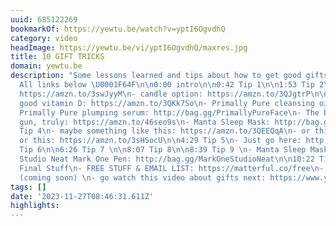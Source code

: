 ```yaml
---
uuid: 685122269
bookmarkOf: https://yewtu.be/watch?v=yptI6OgvdhQ
category: video
headImage: https://yewtu.be/vi/yptI6OgvdhQ/maxres.jpg
title: 10 GIFT TRICKS
domain: yewtu.be
description: "Some lessons learned and tips about how to get good gifts for your people.
  All links below \U0001F64F\n\n0:00 intro\n\n0:42 Tip 1\n\n1:53 Tip 2\n- always classy:
  https://amzn.to/3swJyyM\n- candle option: https://amzn.to/3QJgtrP\n\n2:36 Tip 3\n-
  good vitamin D: https://amzn.to/3QKk7So\n- Primally Pure cleansing oil: http://bag.gg/PrimallyPureFace\n-
  Primally Pure plumping serum: http://bag.gg/PrimallyPureFace\n- The best massage
  gun, truly: https://amzn.to/46seo9s\n- Manta Sleep Mask: http://bag.gg/MantaEyemask\n\n4:14
  Tip 4\n- maybe something like this: https://amzn.to/3QEEQqA\n- or this: https://amzn.to/3GrwFcF\n-
  or this: https://amzn.to/3sHSocU\n\n4:29 Tip 5\n- Just go here: http://bag.gg/Huckberry\n\n5:04
  Tip 6\n\n6:26 Tip 7 \n\n8:07 Tip 8\n\n8:39 Tip 9 \n- Manta Sleep Mask: http://bag.gg/MantaEyemask\n-
  Studio Neat Mark One Pen: http://bag.gg/MarkOneStudioNeat\n\n10:22 Tip 10\n\n11:58
  Final Stuff\n- FREE STUFF & EMAIL LIST: https://matterful.co/free\n- GIFT GUIDE:
  (coming soon) \n- go watch this video about gifts next: https://www.youtube.com/watch?v=WqYIkm66RSI&t=1s&pp=ygUQdmFuIG5pZXN0YXQgZ2lmdA%3D%3D"
tags: []
date: '2023-11-27T08:46:31.611Z'
highlights:
---
```




